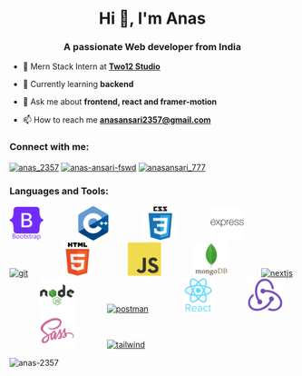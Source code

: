 <h1 align="center">Hi 👋, I'm Anas</h1>
<h3 align="center">A passionate Web developer from India</h3>

- 🔭 Mern Stack Intern at [**Two12 Studio**](two12studio.com)

- 🌱 Currently learning **backend**

- 💬 Ask me about **frontend, react and framer-motion**

- 📫 How to reach me **anasansari2357@gmail.com**

<h3 align="left">Connect with me:</h3>
<p align="left">
<a href="https://twitter.com/anas_2357" target="_blank"><img align="center" src="https://raw.githubusercontent.com/rahuldkjain/github-profile-readme-generator/master/src/images/icons/Social/twitter.svg" alt="anas_2357" height="50" width="60" /></a>
<a href="https://linkedin.com/in/anas-ansari-fswd" target="_blank"><img align="center" src="https://raw.githubusercontent.com/rahuldkjain/github-profile-readme-generator/master/src/images/icons/Social/linked-in-alt.svg" alt="anas-ansari-fswd" height="50" width="60" /></a>
<a href="https://www.leetcode.com/anasansari_777" target="_blank"><img align="center" src="https://raw.githubusercontent.com/rahuldkjain/github-profile-readme-generator/master/src/images/icons/Social/leet-code.svg" alt="anasansari_777" height="50" width="60" /></a>
</p>

<h3 align="left">Languages and Tools:</h3>
<p align="left"> 
<div>
    <a href="https://getbootstrap.com" target="_blank"><img src="https://raw.githubusercontent.com/devicons/devicon/master/icons/bootstrap/bootstrap-plain-wordmark.svg" alt="bootstrap" width="60" height="60"/></a> 
    <img/ width="50">
    <a href="https://www.w3schools.com/cpp/" target="_blank"> <img src="https://raw.githubusercontent.com/devicons/devicon/master/icons/cplusplus/cplusplus-original.svg" alt="cplusplus" width="60" height="60"/></a> 
    <img width="50">
    <a href="https://www.w3schools.com/css/" target="_blank"> <img src="https://raw.githubusercontent.com/devicons/devicon/master/icons/css3/css3-original-wordmark.svg" alt="css3" width="60" height="60"/></a>
    <img width="50"> 
    <a href="https://expressjs.com" target="_blank"> <img src="https://raw.githubusercontent.com/devicons/devicon/master/icons/express/express-original-wordmark.svg" alt="express" width="60" height="60"/></a> 
    <img width="50">
    <a href="https://git-scm.com/" target="_blank"> <img src="https://www.vectorlogo.zone/logos/git-scm/git-scm-icon.svg" alt="git" width="60" height="60"/></a> 
    <img width="50">
    <a href="https://www.w3.org/html/" target="_blank"> <img src="https://raw.githubusercontent.com/devicons/devicon/master/icons/html5/html5-original-wordmark.svg" alt="html5" width="60" height="60"/></a> 
    <img width="50">
    <a href="https://developer.mozilla.org/en-US/docs/Web/JavaScript" target="_blank"> <img src="https://raw.githubusercontent.com/devicons/devicon/master/icons/javascript/javascript-original.svg" alt="javascript" width="60" height="60"/></a> 
    <img width="50">
    <a href="https://www.mongodb.com/" target="_blank"> <img src="https://raw.githubusercontent.com/devicons/devicon/master/icons/mongodb/mongodb-original-wordmark.svg" alt="mongodb" width="60" height="60"/></a> 
    <img width="50">
    <a href="https://nextjs.org/" target="_blank"> <img src="https://cdn.worldvectorlogo.com/logos/nextjs-2.svg" alt="nextjs" width="60" height="60"/></a> 
    <img width="50">
    <a href="https://nodejs.org" target="_blank"> <img src="https://raw.githubusercontent.com/devicons/devicon/master/icons/nodejs/nodejs-original-wordmark.svg" alt="nodejs" width="60" height="60"/></a> 
    <img width="50">
    <a href="https://postman.com" target="_blank"> <img src="https://www.vectorlogo.zone/logos/getpostman/getpostman-icon.svg" alt="postman" width="60" height="60"/></a> 
    <img width="50">
    <a href="https://reactjs.org/" target="_blank"> <img src="https://raw.githubusercontent.com/devicons/devicon/master/icons/react/react-original-wordmark.svg" alt="react" width="60" height="60"/></a> 
    <img width="50">
    <a href="https://redux.js.org" target="_blank"> <img src="https://raw.githubusercontent.com/devicons/devicon/master/icons/redux/redux-original.svg" alt="redux" width="60" height="60"/></a> 
    <img width="50">
    <a href="https://sass-lang.com" target="_blank"> <img src="https://raw.githubusercontent.com/devicons/devicon/master/icons/sass/sass-original.svg" alt="sass" width="60" height="60"/></a> 
    <img width="50">
    <a href="https://tailwindcss.com/" target="_blank"> <img src="https://www.vectorlogo.zone/logos/tailwindcss/tailwindcss-icon.svg" alt="tailwind" width="60" height="60"/> </a></p>
</div>

<p><img align="center" src="https://github-readme-stats.vercel.app/api/top-langs?username=anas-2357&show_icons=true&locale=en&layout=compact" alt="anas-2357" /></p>
